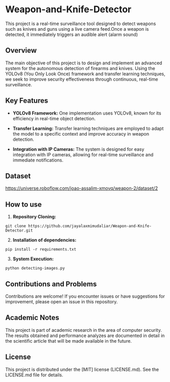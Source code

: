 # Weapon-and-Knife-Detector
This project is a real-time surveillance tool designed to detect weapons such as knives and guns using a live camera feed.Once a weapon is detected, it immediately triggers an audible alert (alarm sound)

## Overview

The main objective of this project is to design and implement an advanced system for the autonomous detection of firearms and knives. Using the YOLOv8 (You Only Look Once) framework and transfer learning techniques, we seek to improve security effectiveness through continuous, real-time surveillance.

## Key Features

- **YOLOv8 Framework:** One implementation uses YOLOv8, known for its efficiency in real-time object detection.
  
- **Transfer Learning:** Transfer learning techniques are employed to adapt the model to a specific context and improve accuracy in weapon detection.

- **Integration with IP Cameras:** The system is designed for easy integration with IP cameras, allowing for real-time surveillance and immediate notifications.


## Dataset

https://universe.roboflow.com/joao-assalim-xmovq/weapon-2/dataset/2

## How to use

1. **Repository Cloning:**

```
git clone https://github.com/jayalaxmimudaliar/Weapon-and-Knife-Detector.git
```

2. **Installation of dependencies:**

```
pip install -r requirements.txt
```

3. **System Execution:**

```
python detecting-images.py
```


## Contributions and Problems

Contributions are welcome! If you encounter issues or have suggestions for improvement, please open an issue in this repository.

## Academic Notes

This project is part of academic research in the area of ​​computer security. The results obtained and performance analyzes are documented in detail in the scientific article that will be made available in the future.

## License

This project is distributed under the [MIT] license (LICENSE.md). See the LICENSE.md file for details.

